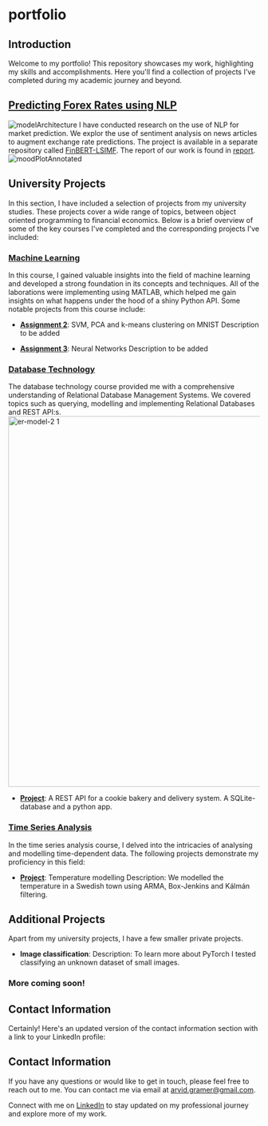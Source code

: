 # portfolio

## Introduction
Welcome to my portfolio! This repository showcases my work, highlighting my skills and accomplishments. Here you'll find a collection of projects I've completed during my academic journey and beyond.

## [Predicting Forex Rates using NLP](https://github.com/simondanielsson/FinBERT-LSIMF)
![modelArchitecture](https://github.com/arvgram/portfolio/assets/108921448/b2afef0c-7340-4d8e-88eb-396aa3ad621e)
I have conducted research on the use of NLP for market prediction. We explor the use of sentiment analysis on news articles to augment exchange rate predictions. The project is available in a separate repository called [FinBERT-LSIMF](https://github.com/simondanielsson/FinBERT-LSIMF). The report of our work is found in [report](https://github.com/arvgram/portfolio/blob/main/Predicting_Forex_Rates_NLP.pdf).  
![moodPlotAnnotated](https://github.com/arvgram/portfolio/assets/108921448/56ccbba8-c948-4b9d-8113-3259d27ca55c)


## University Projects
In this section, I have included a selection of projects from my university studies. These projects cover a wide range of topics, between object oriented programming to financial economics. Below is a brief overview of some of the key courses I've completed and the corresponding projects I've included:

### [Machine Learning](https://github.com/arvgram/portfolio/tree/main/University%20projects/Machine%20learning)
In this course, I gained valuable insights into the field of machine learning and developed a strong foundation in its concepts and techniques. All of the laborations were implementing using MATLAB, which helped me gain insights on what happens under the hood of a shiny Python API. Some notable projects from this course include:

- **[Assignment 2](https://github.com/arvgram/portfolio/tree/main/University%20projects/Machine%20learning/Assignment%202)**: SVM, PCA and k-means clustering on MNIST
  Description to be added

- **[Assignment 3](https://github.com/arvgram/portfolio/tree/main/University%20projects/Machine%20learning/Assignment%203)**: Neural Networks
  Description to be added 

### [Database Technology](https://github.com/arvgram/portfolio/tree/main/University%20projects/Database%20Technology)
The database technology course provided me with a comprehensive understanding of Relational Database Management Systems. We covered topics such as querying, modelling and implementing Relational Databases and REST API:s. 
<img width="742" alt="er-model-2 1" src="https://github.com/arvgram/portfolio/assets/108921448/87046b59-c08a-4906-b4fb-c8df1b5e1d99">

- **[Project](https://github.com/arvgram/portfolio/tree/main/University%20projects/Database%20Technology/Project)**:
  A REST API for a cookie bakery and delivery system. A SQLite-database and a python app.     
	

### [Time Series Analysis](https://github.com/arvgram/portfolio/tree/main/University%20projects/Time%20Series%20Analysis)
In the time series analysis course, I delved into the intricacies of analysing and modelling time-dependent data. The following projects demonstrate my proficiency in this field:

- **[Project](https://github.com/arvgram/portfolio/tree/main/University%20projects/Time%20Series%20Analysis/Project)**: Temperature modelling
  Description: We modelled the temperature in a Swedish town using ARMA, Box-Jenkins and Kálmán filtering.  

## Additional Projects
Apart from my university projects, I have a few smaller private projects.

- **Image classification**: 
  Description: To learn more about PyTorch I tested classifying an unknown dataset of small images. 


### More coming soon!

## Contact Information
Certainly! Here's an updated version of the contact information section with a link to your LinkedIn profile:

## Contact Information
If you have any questions or would like to get in touch, please feel free to reach out to me. You can contact me via email at [arvid.gramer@gmail.com](mailto:arvid.gramer@gmail.com).

Connect with me on [LinkedIn](https://www.linkedin.com/in/arvid-g-816926114/) to stay updated on my professional journey and explore more of my work.
